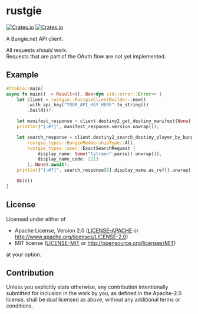 # rustgie

[![Crates.io](https://img.shields.io/crates/v/rustgie?label=rustgie&style=flat-square)](https://crates.io/crates/rustgie)
[![Crates.io](https://img.shields.io/crates/v/rustgie_types?label=rustgie_types&style=flat-square)](https://crates.io/crates/rustgie_types)

A Bungie.net API client.

All requests *should* work.  
Requests that are part of the OAuth flow are not yet implemented.


## Example

```rust
#[tokio::main]
async fn main() -> Result<(), Box<dyn std::error::Error>> {
    let client = rustgie::RustgieClientBuilder::new()
        .with_api_key("YOUR_API_KEY_HERE".to_string())
        .build()?;

    let manifest_response = client.destiny2_get_destiny_manifest(None).await?;
    println!("{:#?}", manifest_response.version.unwrap());

    let search_response = client.destiny2_search_destiny_player_by_bungie_name(
        rustgie_types::BungieMembershipType::All,
        rustgie_types::user::ExactSearchRequest {
            display_name: Some("Cytraen".parse().unwrap()),
            display_name_code: 2213
        }, None).await?;
    println!("{:#?}", search_response[0].display_name.as_ref().unwrap());

    Ok(())
}
```

## License

Licensed under either of

 * Apache License, Version 2.0
   ([LICENSE-APACHE](../LICENSE-APACHE) or http://www.apache.org/licenses/LICENSE-2.0)
 * MIT license
   ([LICENSE-MIT](../LICENSE-MIT) or http://opensource.org/licenses/MIT)

at your option.

## Contribution

Unless you explicitly state otherwise, any contribution intentionally submitted
for inclusion in the work by you, as defined in the Apache-2.0 license, shall be
dual licensed as above, without any additional terms or conditions.
